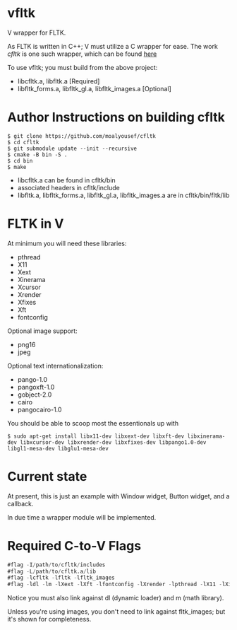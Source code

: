 # vfltk
V wrapper for FLTK.

As FLTK is written in C++; V must utilize a C wrapper for ease. The work *cfltk* is one such wrapper, which can be found [here](https://github.com/MoAlyousef/cfltk)



To use vfltk; you must build from the above project:

- libcfltk.a, libfltk.a [Required]
- libfltk_forms.a, libfltk_gl.a, libfltk_images.a [Optional] 

# Author Instructions on building cfltk

```
$ git clone https://github.com/moalyousef/cfltk
$ cd cfltk
$ git submodule update --init --recursive
$ cmake -B bin -S .
$ cd bin
$ make
```

- libcfltk.a can be found in cfltk/bin
- associated headers in cfltk/include
- libfltk.a, libfltk_forms.a, libfltk_gl.a, libfltk_images.a are in cfltk/bin/fltk/lib

# FLTK in V

At minimum you will need these libraries:
- pthread 
- X11 
- Xext
- Xinerama 
- Xcursor 
- Xrender 
- Xfixes 
- Xft 
- fontconfig

Optional image support:
- png16 
- jpeg

Optional text internationalization:
- pango-1.0 
- pangoxft-1.0 
- gobject-2.0 
- cairo 
- pangocairo-1.0

You should be able to scoop most the essentionals up with

```
$ sudo apt-get install libx11-dev libxext-dev libxft-dev libxinerama-dev libxcursor-dev libxrender-dev libxfixes-dev libpango1.0-dev libgl1-mesa-dev libglu1-mesa-dev
```

# Current state

At present, this is just an example with Window widget, Button widget, and a callback.  

In due time a wrapper module will be implemented.

# Required C-to-V Flags

```v
#flag -I/path/to/cfltk/includes
#flag -L/path/to/cfltk.a/lib
#flag -lcfltk -lfltk -lfltk_images
#flag -ldl -lm -lXext -lXft -lfontconfig -lXrender -lpthread -lX11 -lXinerama -lXfixes -lXcursor
```

Notice you must also link against dl (dynamic loader) and m (math library).

Unless you're using images, you don't need to link against fltk_images; but it's shown for completeness.
